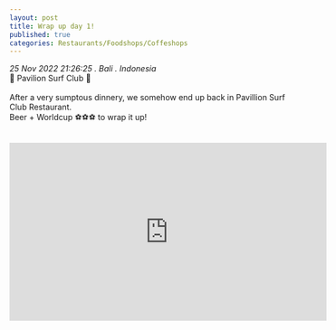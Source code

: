 ```yaml
---
layout: post
title: Wrap up day 1!
published: true
categories: Restaurants/Foodshops/Coffeshops
---
```

_25 Nov 2022 21:26:25 . Bali . Indonesia_
<br>
📍 Pavilion Surf Club 📍
<br>
<br>
After a very sumptous dinnery,  we somehow end up back in Pavillion Surf Club Restaurant. 
<br>
Beer + Worldcup ⚽⚽⚽ to wrap it up!
<br>
<br>
<iframe width="560" height="315" src="https://www.youtube.com/embed/beMhGC4QteE" frameborder="0" allow="accelerometer; autoplay; encrypted-media; gyroscope; picture-in-picture" allowfullscreen></iframe>

